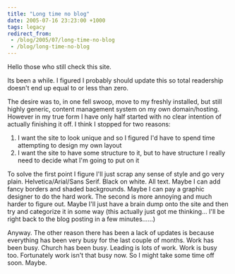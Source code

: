 ```yaml
---
title: "Long time no blog"
date: 2005-07-16 23:23:00 +1000
tags: legacy
redirect_from:
 - /blog/2005/07/long-time-no-blog
 - /blog/long-time-no-blog
---
```


Hello those who still check this site.

Its been a while. I figured I probably should update this so total readership doesn't end up equal to or less than zero.

The desire was to, in one fell swoop, move to my freshly installed, but still highly generic, content management system on my own domain/hosting. However in my true form I have only half started with no clear intention of actually finishing it off. I think I stopped for two reasons:
<ol><li>I want the site to look unique and so I figured I'd have to spend time attempting to design my own layout</li><li>I want the site to have some structure to it, but to have structure I really need to decide what I'm going to put on it</li></ol>

To solve the first point I figure I'll just scrap any sense of style and go very plain. Helvetica/Arial/Sans Serif. Black on white. All text. Maybe I can add fancy borders and shaded backgrounds. Maybe I can pay a graphic designer to do the hard work. The second is more annoying and much harder to figure out. Maybe I'll just have a brain dump onto the site and then try and categorize it in some way (this actually just got me thinking... I'll be right back to the blog posting in a few minutes......)

Anyway. The other reason there has been a lack of updates is because everything has been very busy for the last couple of months. Work has been busy. Church has been busy. Leading is lots of work. Work is busy too. Fortunately work isn't that busy now. So I might take some time off soon. Maybe.
